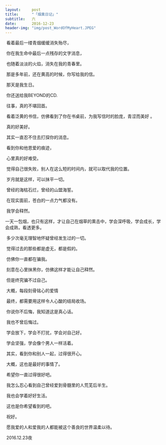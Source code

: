```yaml
---
layout:     post
title:      "「烟熏日记」"
subtitle:   六
date:       2016-12-23
header-img: "img/post_WordOfMyHeart.JPEG"
---
```


​	看着最后一缕青烟缓缓消失殆尽，

​	你在我生命中最后一点残存的文字消息，

​	也随着淡淡的火焰，消失在我的青春里。

​	那是多年前，还在黄高的时候，你写给我的信。

​	那天是我生日。

​	你还送给我BEYOND的CD.

​	往事，真的不堪回首。

​	看着泛黄的书信，仿佛看到了你在书桌前，为我写信时的脸庞，青涩而美好 。

​	真的好美好。

​	其实一直忍不住去打探你的消息。

​	看到你和他恩爱的痕迹，

​	心里真的好难受。

​	觉得自己很失败，别人在这么短的时间内，就可以取代我的位置。

​	岁月就是这样，可以抹平一切。

​	曾经的海枯石烂，曾经的山盟海誓。

​	在现实面前，苍白的一点力气都没有。

​	我学会释然。

​	一天一包烟，也只有这样，才让自己在烟草的熏击中，学会深呼吸，学会成长，学会成熟，看透更多。

​	多少次毫无理智地怀疑曾经发生过的一切。

​	觉得过去的那些都是虚无，都是假的。

​	仿佛你一直都在骗我。

​	刻意在心里抹黑你，仿佛这样才能让自己释然。

​	但是终究骗不过自己。

​	大概，每段刻骨铭心的爱情

​	最终，都需要用这样令人心酸的结局收场。	

​	你说你不后悔，我知道这是真心话。

​	我也不曾后悔过。

​	学会放下，学会不打扰，学会对自己好。

​	学会坚强，学会像个男人一样活着。

​	其实，看到你和别人一起，过得很开心。

​	大概，这也是最好的事情了。

​	希望你一直过得很好吧。

​	我怎么忍心看到自己曾经爱到骨髓里的人荒芜后半生。

​	我也会学着好好生活。

​	这也是你希望看到的吧。

​	祝好。

​	愿我爱的人和爱我的人都能被这个善良的世界温柔以待。

​	2016.12.23夜
